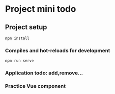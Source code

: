 # Project mini todo

## Project setup
```
npm install
```

### Compiles and hot-reloads for development
```
npm run serve
```

### Application todo: add,remove... 

### Practice Vue component
